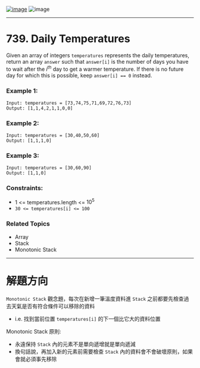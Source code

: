 [![image](https://img.shields.io/badge/Leetcode-Link-blue?logo=leetcode)](https://leetcode.com/problems/daily-temperatures/)
![image](https://img.shields.io/badge/Difficulty-Medium-yellow)

---

# 739. Daily Temperatures

Given an array of integers `temperatures` represents the daily temperatures, return an array `answer` such that `answer[i]` is the number of days you have to wait after the $i^{th}$ day to get a warmer temperature. If there is no future day for which this is possible, keep `answer[i] == 0` instead.

### Example 1:

```
Input: temperatures = [73,74,75,71,69,72,76,73]
Output: [1,1,4,2,1,1,0,0]
```

### Example 2:

```
Input: temperatures = [30,40,50,60]
Output: [1,1,1,0]
```

### Example 3:

```
Input: temperatures = [30,60,90]
Output: [1,1,0]
```

### Constraints:

- 1 <= temperatures.length <= $10^5$
- `30 <= temperatures[i] <= 100`


### Related Topics

- Array
- Stack
- Monotonic Stack
  
---

# 解題方向

`Monotonic Stack` 觀念題，每次在新增一筆溫度資料進 `Stack` 之前都要先檢查過去天氣是否有符合條件可以移除的資料

- i.e. 找到當前位置 `temperatures[i]` 的下一個比它大的資料位置

Monotonic Stack 原則:

 - 永遠保持 `Stack` 內的元素不是單向遞增就是單向遞減
 - 換句話說，再加入新的元素前需要檢查 `Stack` 內的資料會不會破壞原則，如果會就必須事先移除